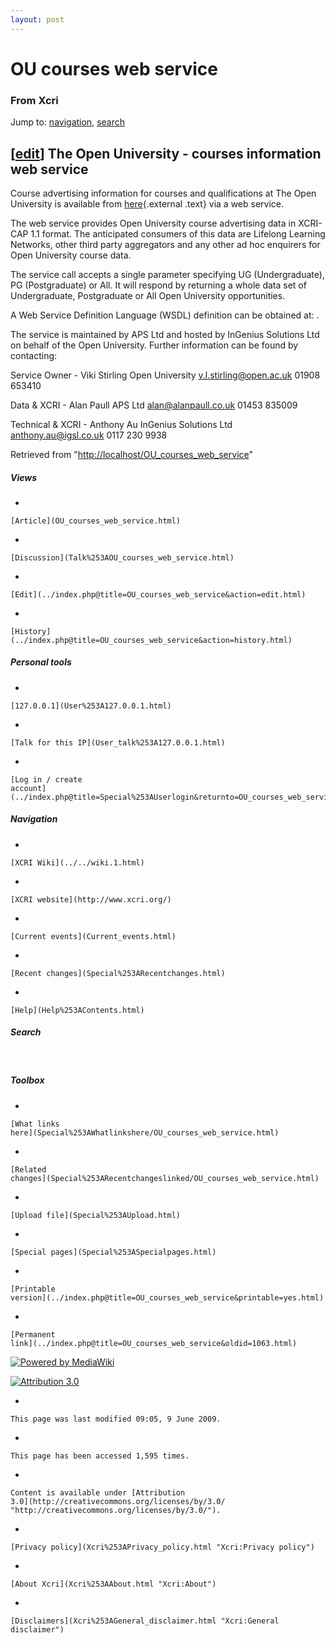 ```yaml
---
layout: post
---
```








OU courses web service 
======================













### From Xcri 







Jump to: [navigation](OU_courses_web_service.html#column-one),
[search](OU_courses_web_service.html#searchInput)




\[[edit](../index.php@title=OU_courses_web_service&action=edit&section=1.html "Edit section: The Open University - courses information web service")\]  The Open University - courses information web service 
--------------------------------------------------------------------------------------------------------------------------------------------------------------------------------------------------------------------------------------------------------------------------------

Course advertising information for courses and qualifications at The
Open University is available from
[here](http://www.igsl.co.uk/xxp/getoucourses/ "http://www.igsl.co.uk/xxp/getoucourses/"){.external
.text} via a web service.

The web service provides Open University course advertising data in
XCRI-CAP 1.1 format. The anticipated consumers of this data are Lifelong
Learning Networks, other third party aggregators and any other ad hoc
enquirers for Open University course data.

The service call accepts a single parameter specifying UG
(Undergraduate), PG (Postgraduate) or All. It will respond by returning
a whole data set of Undergraduate, Postgraduate or All Open University
opportunities.

A Web Service Definition Language (WSDL) definition can be obtained at:
.

The service is maintained by APS Ltd and hosted by InGenius Solutions
Ltd on behalf of the Open University. Further information can be found
by contacting:

Service Owner - Viki Stirling Open University v.l.stirling@open.ac.uk
01908 653410

Data & XCRI - Alan Paull APS Ltd alan@alanpaull.co.uk 01453 835009

Technical & XCRI - Anthony Au InGenius Solutions Ltd
anthony.au@igsl.co.uk 0117 230 9938



Retrieved from
"[http://localhost/OU\_courses\_web\_service](OU_courses_web_service.html)"

















##### Views



-   

    

    [Article](OU_courses_web_service.html)
-   

    

    [Discussion](Talk%253AOU_courses_web_service.html)
-   

    

    [Edit](../index.php@title=OU_courses_web_service&action=edit.html)
-   

    

    [History](../index.php@title=OU_courses_web_service&action=history.html)







##### Personal tools



-   

    

    [127.0.0.1](User%253A127.0.0.1.html)
-   

    

    [Talk for this IP](User_talk%253A127.0.0.1.html)
-   

    

    [Log in / create
    account](../index.php@title=Special%253AUserlogin&returnto=OU_courses_web_service.html)











[](../../wiki.1.html "XCRI Wiki")





##### Navigation



-   

    

    [XCRI Wiki](../../wiki.1.html)
-   

    

    [XCRI website](http://www.xcri.org/)
-   

    

    [Current events](Current_events.html)
-   

    

    [Recent changes](Special%253ARecentchanges.html)
-   

    

    [Help](Help%253AContents.html)







##### Search





 









##### Toolbox



-   

    

    [What links
    here](Special%253AWhatlinkshere/OU_courses_web_service.html)
-   

    

    [Related
    changes](Special%253ARecentchangeslinked/OU_courses_web_service.html)
-   

    

    [Upload file](Special%253AUpload.html)
-   

    

    [Special pages](Special%253ASpecialpages.html)
-   

    

    [Printable
    version](../index.php@title=OU_courses_web_service&printable=yes.html)
-   

    

    [Permanent
    link](../index.php@title=OU_courses_web_service&oldid=1063.html)















[![Powered by
MediaWiki](../skins/common/images/poweredby_mediawiki_88x31.png)](http://www.mediawiki.org/)





[![Attribution 3.0
](http://i.creativecommons.org/l/by/3.0/88x31.png)](http://creativecommons.org/licenses/by/3.0/)



-   

    

    This page was last modified 09:05, 9 June 2009.
-   

    

    This page has been accessed 1,595 times.
-   

    

    Content is available under [Attribution
    3.0](http://creativecommons.org/licenses/by/3.0/ "http://creativecommons.org/licenses/by/3.0/").
-   

    

    [Privacy policy](Xcri%253APrivacy_policy.html "Xcri:Privacy policy")
-   

    

    [About Xcri](Xcri%253AAbout.html "Xcri:About")
-   

    

    [Disclaimers](Xcri%253AGeneral_disclaimer.html "Xcri:General disclaimer")




